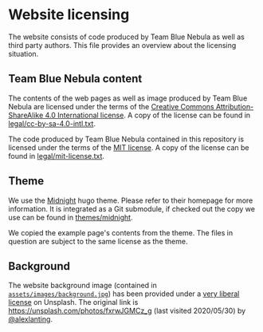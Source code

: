 # Website licensing

The website consists of code produced by Team Blue Nebula as well as third party authors. This file provides an overview about the licensing situation.


## Team Blue Nebula content

The contents of the web pages as well as image produced by Team Blue Nebula are licensed under the terms of the [Creative Commons Attribution-ShareAlike 4.0 International license](https://creativecommons.org/licenses/by-sa/4.0/). A copy of the license can be found in [legal/cc-by-sa-4.0-intl.txt](legal/cc-by-sa-4.0-intl.txt).

The code produced by Team Blue Nebula contained in this repository is licensed under the terms of the [MIT license](https://opensource.org/licenses/MIT). A copy of the license can be found in [legal/mit-license.txt](legal/mit-license.txt).


## Theme

We use the [Midnight](https://gitlab.com/BluestNight/Midnight) hugo theme. Please refer to their homepage for more information. It is integrated as a Git submodule, if checked out the copy we use can be found in [themes/midnight](themes/midnight).

We copied the example page's contents from the theme. The files in question are subject to the same license as the theme.


## Background

The website background image (contained in [`assets/images/background.jpg`](assets/images/)) has been provided under a [very liberal license](https://unsplash.com/license) on Unsplash. The original link is https://unsplash.com/photos/fxrwJGMCz_g (last visited 2020/05/30) by [@alexlanting](https://unsplash.com/@alexlanting).
